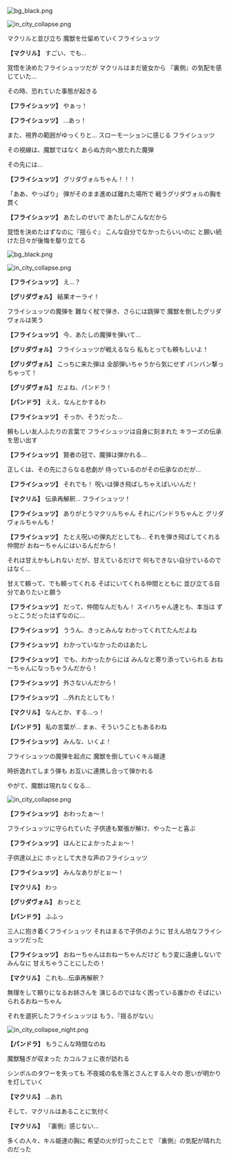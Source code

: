 
![bg_black.png](../images/backgrounds/bg_black.png)

![in_city_collapse.png](../images/backgrounds/in_city_collapse.png)

マクリルと並び立ち
魔獣を仕留めていくフライシュッツ

**【マクリル】**
すごい、でも…

覚悟を決めたフライシュッツだが
マクリルはまだ彼女から
『裏側』の気配を感じていた…

その時、恐れていた事態が起きる

**【フライシュッツ】**
やぁっ！

**【フライシュッツ】**
…あっ！

また、視界の範囲がゆっくりと…
スローモーションに感じる
フライシュッツ

その視線は、魔獣ではなく
あらぬ方向へ放たれた魔弾

その先には…

**【フライシュッツ】**
グリダヴォルちゃん！！！

「ああ、やっぱり」
弾がそのまま進めば離れた場所で
戦うグリダヴォルの胸を貫く

**【フライシュッツ】**
あたしのせいで
あたしがこんなだから

覚悟を決めたはずなのに『揺らぐ』
こんな自分でなかったらいいのに
と願い続けた日々が後悔を駆り立てる

![bg_black.png](../images/backgrounds/bg_black.png)

![in_city_collapse.png](../images/backgrounds/in_city_collapse.png)

**【フライシュッツ】**
え…？

**【グリダヴォル】**
結果オーライ！

フライシュッツの魔弾を
難なく杖で弾き、さらには跳弾で
魔獣を倒したグリダヴォルは笑う

**【フライシュッツ】**
今、あたしの魔弾を弾いて…

**【グリダヴォル】**
フライシュッツが戦えるなら
私もとっても頼もしいよ！

**【グリダヴォル】**
こっちに来た弾は
全部弾いちゃうから気にせず
バンバン撃っちゃって！

**【グリダヴォル】**
だよね、パンドラ！

**【パンドラ】**
ええ、なんとかするわ

**【フライシュッツ】**
そっか、そうだった…

頼もしい友人ふたりの言葉で
フライシュッツは自身に刻まれた
キラーズの伝承を思い出す

**【フライシュッツ】**
賢者の冠で、魔弾は弾かれる…

正しくは、その先にさらなる悲劇が
待っているのがその伝承なのだが…

**【フライシュッツ】**
それでも！
呪いは弾き飛ばしちゃえばいいんだ！

**【マクリル】**
伝承再解釈…
フライシュッツ！

**【フライシュッツ】**
ありがとうマクリルちゃん
それにパンドラちゃんと
グリダヴォルちゃんも！

**【フライシュッツ】**
たとえ呪いの弾丸だとしても…
それを弾き飛ばしてくれる仲間が
おねーちゃんにはいるんだから！

それは甘えかもしれない
だが、甘えているだけで
何もできない自分でいるのではなく…

甘えて頼って、でも頼ってくれる
そばにいてくれる仲間とともに
並び立てる自分でありたいと願う

**【フライシュッツ】**
だって、仲間なんだもん！
スイハちゃん達とも、本当は
ずっとこうだったはずなのに…

**【フライシュッツ】**
ううん、きっとみんな
わかってくれてたんだよね

**【フライシュッツ】**
わかっていなかったのはあたし

**【フライシュッツ】**
でも、わかったからには
みんなと寄り添っていられる
おねーちゃんになっちゃうんだから！

**【フライシュッツ】**
外さないんだから！

**【フライシュッツ】**
…外れたとしても！

**【マクリル】**
なんとか、する…っ！

**【パンドラ】**
私の言葉が…
まぁ、そういうこともあるわね

**【フライシュッツ】**
みんな、いくよ！

フライシュッツの魔弾を起点に
魔獣を倒していくキル姫達

時折逸れてしまう弾も
お互いに連携し合って弾かれる

やがて、魔獣は現れなくなる…

![in_city_collapse.png](../images/backgrounds/in_city_collapse.png)

**【フライシュッツ】**
おわったぁ～！

フライシュッツに守られていた
子供達も緊張が解け、やったーと喜ぶ

**【フライシュッツ】**
ほんとによかったよぉ～！

子供達以上に
ホッとして大きな声のフライシュッツ

**【フライシュッツ】**
みんなありがとぉ～！

**【マクリル】**
わっ

**【グリダヴォル】**
おっとと

**【パンドラ】**
ふふっ

三人に抱き着くフライシュッツ
それはまるで子供のように
甘えん坊なフライシュッツだった

**【フライシュッツ】**
おねーちゃんはおねーちゃんだけど
もう変に遠慮しないでみんなに
甘えちゃうことにしたの！

**【マクリル】**
これも…伝承再解釈？

無理をして頼りになるお姉さんを
演じるのではなく困っている誰かの
そばにいられるおねーちゃん

それを選択したフライシュッツは
もう、『揺るがない』

![in_city_collapse_night.png](../images/backgrounds/in_city_collapse_night.png)

**【パンドラ】**
もうこんな時間なのね

魔獣騒ぎが収まった
カコルフェに夜が訪れる

シンボルのタワーを失っても
不夜城の名を落とさんとする人々の
思いが明かりを灯していく

**【マクリル】**
…あれ

そして、マクリルはあることに気付く

**【マクリル】**
『裏側』感じない…

多くの人々、キル姫達の胸に
希望の火が灯ったことで
『裏側』の気配が晴れたのだった
